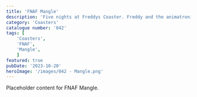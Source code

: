 ```yaml
---
title: 'FNAF Mangle'
description: 'Five nights at Freddys Coaster. Freddy and the animatronic gang hit the cinemas in 2023'
category: 'Coasters'
catalogue number: '042'
tags: [
    'Coasters', 
    'FNAF', 
    'Mangle',
    ]
featured: true
pubDate: '2023-10-20'
heroImage: '/images/042 - Mangle.png'
---
```


Placeholder content for FNAF Mangle.